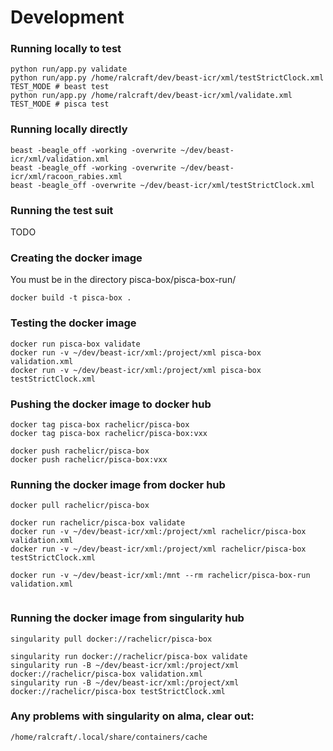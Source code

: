 
# Development

### Running locally to test
```
python run/app.py validate
python run/app.py /home/ralcraft/dev/beast-icr/xml/testStrictClock.xml TEST_MODE # beast test
python run/app.py /home/ralcraft/dev/beast-icr/xml/validate.xml TEST_MODE # pisca test
```

### Running locally directly
```
beast -beagle_off -working -overwrite ~/dev/beast-icr/xml/validation.xml
beast -beagle_off -working -overwrite ~/dev/beast-icr/xml/racoon_rabies.xml
beast -beagle_off -overwrite ~/dev/beast-icr/xml/testStrictClock.xml
```

### Running the test suit
TODO

### Creating the docker image
You must be in the directory pisca-box/pisca-box-run/
```
docker build -t pisca-box .
```

### Testing the docker image
```
docker run pisca-box validate
docker run -v ~/dev/beast-icr/xml:/project/xml pisca-box validation.xml
docker run -v ~/dev/beast-icr/xml:/project/xml pisca-box testStrictClock.xml
```

### Pushing the docker image to docker hub
```
docker tag pisca-box rachelicr/pisca-box
docker tag pisca-box rachelicr/pisca-box:vxx

docker push rachelicr/pisca-box
docker push rachelicr/pisca-box:vxx
```

### Running the docker image from docker hub
```
docker pull rachelicr/pisca-box

docker run rachelicr/pisca-box validate
docker run -v ~/dev/beast-icr/xml:/project/xml rachelicr/pisca-box validation.xml
docker run -v ~/dev/beast-icr/xml:/project/xml rachelicr/pisca-box testStrictClock.xml

docker run -v ~/dev/beast-icr/xml:/mnt --rm rachelicr/pisca-box-run validation.xml


```

### Running the docker image from singularity hub
```
singularity pull docker://rachelicr/pisca-box

singularity run docker://rachelicr/pisca-box validate
singularity run -B ~/dev/beast-icr/xml:/project/xml docker://rachelicr/pisca-box validation.xml 
singularity run -B ~/dev/beast-icr/xml:/project/xml docker://rachelicr/pisca-box testStrictClock.xml 
```


### Any problems with singularity on alma, clear out:
```
/home/ralcraft/.local/share/containers/cache
```




